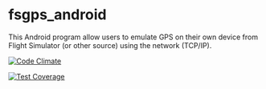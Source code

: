 fsgps_android
=============

This Android program allow users to emulate GPS on their own device from Flight Simulator (or other source) using the network (TCP/IP).

[![Code Climate](https://codeclimate.com/github/alexletov/fsgps_android/badges/gpa.svg)](https://codeclimate.com/github/alexletov/fsgps_android)

[![Test Coverage](https://codeclimate.com/github/alexletov/fsgps_android/badges/coverage.svg)](https://codeclimate.com/github/alexletov/fsgps_android)
